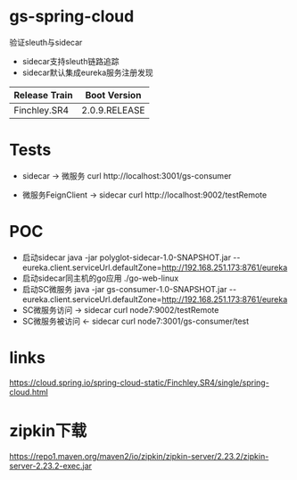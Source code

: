 # gs-spring-cloud
验证sleuth与sidecar
- sidecar支持sleuth链路追踪
- sidecar默认集成eureka服务注册发现

| Release Train |  Boot Version |
| :--- | :---: | 
| Finchley.SR4 | 2.0.9.RELEASE | 

# Tests

- sidecar  -> 微服务
curl http://localhost:3001/gs-consumer

- 微服务FeignClient -> sidecar
curl http://localhost:9002/testRemote

# POC
 - 启动sidecar java -jar polyglot-sidecar-1.0-SNAPSHOT.jar --eureka.client.serviceUrl.defaultZone=http://192.168.251.173:8761/eureka
 - 启动sidecar同主机的go应用 ./go-web-linux
 - 启动SC微服务 java -jar gs-consumer-1.0-SNAPSHOT.jar --eureka.client.serviceUrl.defaultZone=http://192.168.251.173:8761/eureka
 - SC微服务访问 -> sidecar   curl node7:9002/testRemote
 - SC微服务被访问 <- sidecar  curl node7:3001/gs-consumer/test

# links
https://cloud.spring.io/spring-cloud-static/Finchley.SR4/single/spring-cloud.html

# zipkin下载
https://repo1.maven.org/maven2/io/zipkin/zipkin-server/2.23.2/zipkin-server-2.23.2-exec.jar